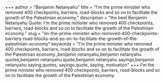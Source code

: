 +++
author = "Benjamin Netanyahu"
title = "I'm the prime minister who removed 400 checkpoints, barriers, road-blocks and so on to facilitate the growth of the Palestinian economy."
description = "the best Benjamin Netanyahu Quote: I'm the prime minister who removed 400 checkpoints, barriers, road-blocks and so on to facilitate the growth of the Palestinian economy."
slug = "im-the-prime-minister-who-removed-400-checkpoints-barriers-road-blocks-and-so-on-to-facilitate-the-growth-of-the-palestinian-economy"
keywords = "I'm the prime minister who removed 400 checkpoints, barriers, road-blocks and so on to facilitate the growth of the Palestinian economy.,benjamin netanyahu,benjamin netanyahu quotes,benjamin netanyahu quote,benjamin netanyahu sayings,benjamin netanyahu saying,quotes, sayings,quote, saying, motivation"
+++
I'm the prime minister who removed 400 checkpoints, barriers, road-blocks and so on to facilitate the growth of the Palestinian economy.

